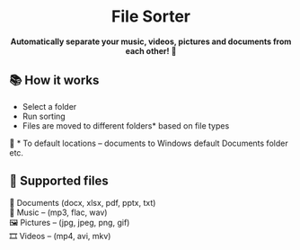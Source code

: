 <div align="center">

  <h1>File Sorter</h1>

  <strong>Automatically separate your music, videos, pictures and documents from each other! :broom:</strong>
</div>

## :books: How it works

* Select a folder  
* Run sorting  
* Files are moved to different folders* based on file types  

:page_with_curl: * To default locations – documents to Windows default Documents folder etc.  

## :handshake: Supported files  

:memo: Documents (docx, xlsx, pdf, pptx, txt)  
:musical_note: Music – (mp3, flac, wav)  
:framed_picture: Pictures – (jpg, jpeg, png, gif)  
:film_strip: Videos – (mp4, avi, mkv)  
